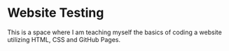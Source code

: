 # Website Testing

This is a space where I am teaching myself the basics of coding a website utilizing HTML, CSS and GitHub Pages.
